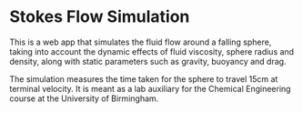 # Stokes Flow Simulation

This is a web app that simulates the fluid flow around a falling sphere, taking into account the dynamic effects of fluid viscosity, sphere radius and density, along with static parameters such as gravity, buoyancy and drag.

The simulation measures the time taken for the sphere to travel 15cm at terminal velocity. It is meant as a lab auxiliary for the Chemical Engineering course at the University of Birmingham.
